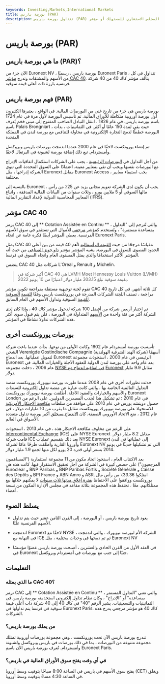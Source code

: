 ```yaml
---
keywords: Investing,Markets,International Markets
title: بورصة باريس (PAR)
description: تتداول بورصة باريس (PAR) في كل من الأسهم والمشتقات وتنشر المجلس الاستشاري للمستهلك أو مؤشر CAC 40.
---
```


# بورصة باريس (PAR)
## ما هي بورصة باريس (PAR)؟

الآن جزء من Euronext NV ، بورصة باريس ، رسميًا Euronext Paris ، تتداول في كل من الأسهم والمشتقات وتدرج [مؤشر CAC 40](/cac40). يتألف مؤشر كاك 40 من 40 شركة فرنسية بارزة ذات أعلى قيمة سوقية.

## فهم بورصة باريس (PAR)

بورصة باريس هي جزء من تاريخ غني من البورصات المالية. في الواقع ، يعتبرها الكثيرون أول بورصة أوروبية متكاملة للأوراق المالية. تم تأسيس البورصة لأول مرة في عام 1724 باسم بورصة باريس. في عام 1826 ، انتقل التبادل الصاخب المفتوح إلى مبنى فخم يُعرف باسم Palais Brongniart ، حيث بقي لمدة 150 عامًا أو أكثر. في الثمانينيات ، بدأت البورصة خططًا لدمج التجارة الإلكترونية في محاولة للتنافس مع بورصة لندن في المملكة المتحدة

تم إنشاء يورونكست لاحقًا في عام 2000 عندما اندمجت بورصات باريس وبروكسل وأمستردام. تبع ذلك إضافة بورصة لشبونة في البرتغال لاحقًا.

من أجل التداول في [البورصات الرئيسية](/exchange) ، يجب على الشركات استكمال اتفاقيات الإدراج مع البورصات نفسها ويجب أن تفي بمعايير معينة. اعتمادًا على السوق المحددة التي تنوي الشركة إدراجها ، مثل Euronext مقابل Euronext Access ، يجب استيفاء معايير مختلفة.

بالنسبة إلى Euronext ، يجب أن يكون لدى الشركة تعويم مجاني يزيد عن 25٪ من رأس مالها السوقي أو 5 ملايين يورو ، وثلاث سنوات من البيانات المالية المدققة ، واتباع المعايير المحاسبية الدولية لإعداد التقارير المالية (IFRS).

## مؤشر CAC 40

يرمز CAC 40 إلى ** Cotation Assistée en Continu ** ، والتي تُترجم إلى "التداول بمساعدة مستمرة" ، وتُستخدم كمؤشر [مرجعي](/benchmark) للأموال التي تستثمر في سوق الأسهم الفرنسية. يعطي المؤشر أيضًا فكرة عامة عن اتجاه Euronext Paris.

يمثل CAC 40 مقياسًا مرجحًا من حيث [القيمة الرأسمالية](/capitalization) لأهم 40 قيمة من بين أعلى الحدود القصوى للسوق في البورصة. يشبه المؤشر مؤشر [داو جونز الصناعي](/djia) من حيث أنه المؤشر الأكثر استخدامًا والذي يمثل المستوى العام واتجاه السوق في فرنسا.

يتضمن CAC 40 شركات مثل L'Oreal و Renault و Michelin.

> أكبر شركة في CAC 40 هي LVMH Moet Hennessy Louis Vuitton (LVMH) بقيمة سوقية تبلغ 303.15 مليار دولار اعتبارًا من 10 يونيو 2022.

>

تقوم لجنة توجيهية مستقلة بمراجعة تكوين مؤشر CAC 40 كل ثلاثة أشهر. في كل تاريخ مراجعة ، تصنف اللجنة الشركات المدرجة في يورونكست باريس وفقًا [للقيمة](/freefloatmethodology) [السوقية للقيمة](/freefloatmethodology) السوقية وتداول الأسهم في العام السابق.

تم اختيار أربعين شركة من أفضل 100 شركة لدخول مؤشر كاك 40 ، وإذا كان لدى الشركة أكثر من فئة واحدة من [الأسهم](/shares) المتداولة في البورصة ، فلن يتم قبول سوى أكثر هذه الشركات تداولا نشاطا في المؤشر.

## بورصات يورونكست أخرى

تأسست بورصة أمستردام عام 1602 وكانت الأولى من نوعها. بدأت عندما باعت شركة الشحن Verenigde Oostindische Compagnie (شركة الهند الشرقية الهولندية) أسهمًا لتمويل عملياتها. بعد اندماج Euronext الرئيسي في عام 2000 ، استحوذت مجموعة Euronext بعد عام واحد على بورصة لندن الدولية للعقود الآجلة والخيارات المالية. في عام 2006 ، دخلت مجموعة [NYSE في اتفاقية اندماج مع](/nyse) [Euronext](/euronext) مقابل 9.9 مليار دولار.

حدثت تطورات أخرى في عام 2008 عندما طورت بورصة نيويورك يورونكست منصة التداول العالمية الخاصة بها ، والتي كانت عبارة عن منصة تداول إلكترونية للسندات والأسهم والخيارات والعقود الآجلة. أطلقت بورصة نيويورك يورونكست Euronext London في عام 2010 ؛ تم تشكيل هذا لجذب المصدرين الدوليين. على الرغم من حصول دويتشه بورس في عام 2010 على موافقة من سلطات [مكافحة الاحتكار الأمريكية](/antitrust) للاستحواذ على بورصة نيويورك يورونكست مقابل ما يقرب من 10 مليارات دولار ، في عام 2012 ، منع الاتحاد الأوروبي الصفقة. كان [الاندماج سيخلق](/merger) أكبر بورصة تداول متعددة الأسواق في العالم.

على الرغم من مخاوف مكافحة الاحتكار هذه ، في عام 2013 ، استحوذت [Intercontinental Exchange](/intercontinentalexchange) (ICE) على NYSE Euronext مقابل 8.2 مليار دولار. قامت شركة ICE بعد ذلك بتقسيم عمليات NYSE Euronext إلى عملياتها في لندن وأوروبا القارية وأطلقت طرحًا عامًا لشركة Euronext NV التي تم تشكيلها حديثًا في يونيو 2014 بسعر أولي قدره 20 يورو لكل منها لجمع 1.9 مليار دولار.

بعد الاكتتاب العام ، استحوذ اتحاد مكون من 11 مجموعة استثمارية ("المساهمون المرجعيون") على حصص كبيرة في الشركة من أجل تحقيق الاستقرار فيها. كانت هذه هي Euroclear و BNP Paribas و BNP Paribas Fortis و Société Générale و Caisse des Dépôts و BPI France و ABN Amro و ASR. امتلكوا 33.36٪ من رأس مال يورونكست ووافقوا على الاحتفاظ [بفترة إغلاق مدتها ثلاث سنوات](/ipolockup) لا يمكنهم خلالها بيع ممتلكاتهم. معًا ، تحتفظ هذه المجموعة بثلاثة مقاعد في مجلس الإدارة المكون من تسعة أعضاء.

## يسلط الضوء

- يعود تاريخ بورصة باريس ، أو البورصة ، إلى القرن الثامن عشر حيث يتم تداول الأسهم الفرنسية علنًا.

- اندمجت Euronext لاحقًا مع NYSE ، الشركة الأم لبورصة نيويورك ، والتي اندمجت في النهاية مع ICE ثم تم دمجها في وحدات مختلفة ، مثل Euronext NV

- في العقد الأول من القرن الحادي والعشرين ، أصبحت بورصة باريس عضوًا مؤسسًا في Euronext جنبًا إلى جنب مع بورصات في أمستردام وبروكسل.

## التعليمات

### ما الذي يمثله CAC 40؟

ترمز CAC إلى ** Cotation Assistée en Continu ** ، والتي تعني "التداول المستمر بمساعدة" أو "الإدراج" ، وكان نظام تداول إلكتروني استخدمته بورصة باريس في الثمانينيات والتسعينيات. يشير الرقم "40" في كاك 40 إلى 40 شركة ذات أعلى قيمة سوقية في فرنسا يتم تداولها في Euronext Paris. كاك 40 هو مؤشر مرجعي يدرج هذه الشركات.

### من يملك بورصة باريس؟

تندرج بورصة باريس الآن تحت يورونكست ، وهي مجموعة بورصات أوروبية تمتلك مجموعة متنوعة من البورصات ، بما في ذلك بورصات في باريس وبروكسل ولشبونة وأمستردام. تُعرف بورصة باريس الآن باسم Euronext Paris.

### في أي وقت يفتح سوق الأوراق المالية في باريس؟

يفتح سوق الأسهم في باريس في الساعة 8:00 صباحًا بتوقيت وسط أوروبا (CET) ويغلق في الساعة 4:30 مساءً بتوقيت وسط أوروبا.

